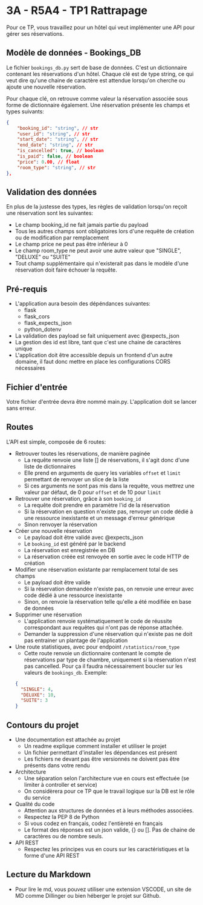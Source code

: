 # 3A - R5A4 - TP1 Rattrapage

Pour ce TP, vous travaillez pour un hôtel qui veut implémenter une API pour gérer ses réservations.

## Modèle de données - Bookings_DB

Le fichier `bookings_db.py` sert de base de données.
C'est un dictionnaire contenant les réservations d'un hôtel.
Chaque clé est de type string, ce qui veut dire qu'une chaine de caractère est attendue lorsqu'on cherche ou ajoute une nouvelle réservation.

Pour chaque clé, on retrouve comme valeur la réservation associée sous forme de dictionnaire également.
Une réservation présente les champs et types suivants:

```json
{
    "booking_id": "string", // str
    "user_id": "string", // str
    "start_date": "string", // str
    "end_date": "string", // str
    "is_cancelled": true, // boolean
    "is_paid": false, // boolean
    "price": 0.00, // float
    "room_type": "string", // str
},

```

## Validation des données

En plus de la justesse des types, les règles de validation lorsqu'on reçoit une réservation sont les suivantes:

- Le champ booking_id ne fait jamais partie du payload
- Tous les autres champs sont obligatoires lors d'une requête de création ou de modification par remplacement
- Le champ price ne peut pas être inférieur à 0
- Le champ room_type ne peut avoir une autre valeur que "SINGLE", "DELUXE" ou "SUITE"
- Tout champ supplémentaire qui n'existerait pas dans le modèle d'une réservation doit faire échouer la requête.

## Pré-requis

- L'application aura besoin des dépéndances suivantes:
  - flask
  - flask_cors
  - flask_expects_json
  - python_dotenv
- La validation des payload se fait uniquement avec @expects_json
- La gestion des id est libre, tant que c'est une chaine de caractères unique
- L'application doit être accessible depuis un frontend d'un autre domaine, il faut donc mettre en place les configurations CORS nécessaires

## Fichier d'entrée

Votre fichier d'entrée devra être nommé main.py. L'application doit se lancer sans erreur.

## Routes

L'API est simple, composée de 6 routes:

- Retrouver toutes les réservations, de manière paginée
  - La requête renvoie une liste [] de réservations, il s'agit donc d'une liste de dictionnaires
  - Elle prend en arguments de query les variables `offset` et `limit` permettant de renvoyer un slice de la liste
  - Si ces arguments ne sont pas mis dans la requête, vous mettrez une valeur par défaut, de 0 pour `offset` et de 10 pour `limit`
- Retrouver une réservation, grâce à son `booking_id`
  - La requête doit prendre en paramètre l'id de la réservation
  - Si la réservation en question n'existe pas, renvoyer un code dédié à une ressource inexistante et un message d'erreur générique
  - Sinon renvoyer la réservation
- Créer une nouvelle réservation
  - Le payload doit être validé avec @expects_json
  - Le `booking_id` est généré par le backend
  - La réservation est enregistrée en DB
  - La réservation créée est renvoyée en sortie avec le code HTTP de création
- Modifier une réservation existante par remplacement total de ses champs
  - Le payload doit être valide
  - Si la réservation demandée n'existe pas, on renvoie une erreur avec code dédié à une ressource inexistante
  - Sinon, on renvoie la réservation telle qu'elle a été modifiée en base de données
- Supprimer une réservation
  - L'application renvoie systématiquement le code de réussite correspondant aux requêtes qui n'ont pas de réponse attachée.
  - Demander la suppression d'une réservation qui n'existe pas ne doit pas entrainer un plantage de l'application
- Une route statistiques, avec pour endpoint `/statistics/room_type`
  - Cette route renvoie un dictionnaire contenant le compte de réservations par type de chambre, uniquement si la réservation n'est pas cancelled.
    Pour ça il faudra nécessairement boucler sur les valeurs de `bookings_db`.
    Exemple:
  ```json
  {
    "SINGLE": 4,
    "DELUXE": 10,
    "SUITE": 3
  }
  ```

## Contours du projet

- Une documentation est attachée au projet
  - Un readme explique comment installer et utiliser le projet
  - Un fichier permettant d'installer les dépendances est présent
  - Les fichiers ne devant pas être versionnés ne doivent pas être présents dans votre rendu
- Architecture
  - Une séparation selon l'architecture vue en cours est effectuée (se limiter à controller et service)
  - On considèrera pour ce TP que le travail logique sur la DB est le rôle du service
- Qualité du code
  - Attention aux structures de données et à leurs méthodes associées.
  - Respectez la PEP 8 de Python
  - Si vous codez en français, codez l'entièreté en français
  - Le format des réponses est un json valide, {} ou []. Pas de chaine de caractères ou de nombre seuls.
- API REST
  - Respectez les principes vus en cours sur les caractéristiques et la forme d'une API REST

## Lecture du Markdown

- Pour lire le md, vous pouvez utiliser une extension VSCODE, un site de MD comme Dillinger ou bien héberger le projet sur Github.
